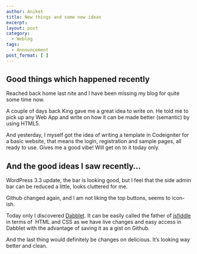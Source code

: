 ```yaml
---
author: Aniket
title: New things and some new ideas
excerpt:
layout: post
category:
  - Weblog
tags:
  - Announcement
post_format: [ ]
---
```

## Good things which happened recently

Reached back home last nite and I have been missing my blog for quite some time now.

A couple of days back King gave me a great idea to write on. He told me to pick up any Web App and write on how it can be made better (semantic) by using HTML5.

And yesterday, I myself got the idea of writing a template in Codeigniter for a basic website, that means the login, registration and sample pages, all ready to use. Gives me a good vibe! Will get on to it today only.

## And the good ideas I saw recently…

WordPress 3.3 update, the bar is looking good, but I feel that the side admin bar can be reduced a little, looks cluttered for me.

Github changed again, and I am not liking the top buttons, seems to icon-ish.

Today only I discovered [Dabblet][1]. It can be easily called the father of [jsfiddle][2] in terms of  HTML and CSS as we have live changes and easy access in Dabblet with the advantage of saving it as a gist on Github.

And the last thing would definitely be changes on delicious. It’s looking way better and clean.

 [1]: http://dabblet.com/ "Dabblet"
 [2]: http://jsfiddle.net "jsFiddle"